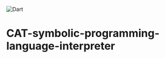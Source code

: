 ![Dart](https://img.shields.io/badge/dart-%230175C2.svg?logo=dart&logoColor=white&style=for-the-badge) 
# CAT-symbolic-programming-language-interpreter
